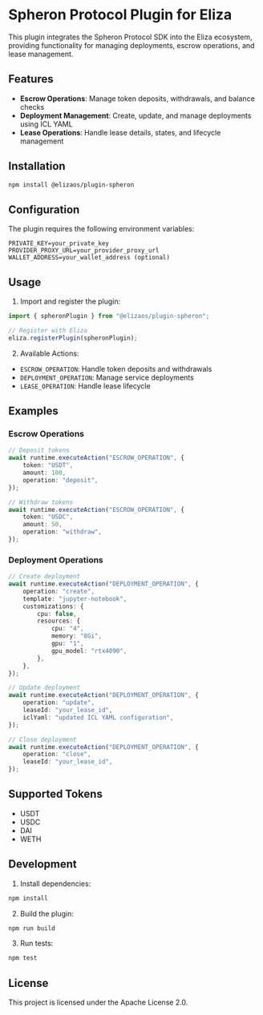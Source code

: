 # Spheron Protocol Plugin for Eliza

This plugin integrates the Spheron Protocol SDK into the Eliza ecosystem, providing functionality for managing deployments, escrow operations, and lease management.

## Features

- **Escrow Operations**: Manage token deposits, withdrawals, and balance checks
- **Deployment Management**: Create, update, and manage deployments using ICL YAML
- **Lease Operations**: Handle lease details, states, and lifecycle management

## Installation

```bash
npm install @elizaos/plugin-spheron
```

## Configuration

The plugin requires the following environment variables:

```env
PRIVATE_KEY=your_private_key
PROVIDER_PROXY_URL=your_provider_proxy_url
WALLET_ADDRESS=your_wallet_address (optional)
```

## Usage

1. Import and register the plugin:

```typescript
import { spheronPlugin } from "@elizaos/plugin-spheron";

// Register with Eliza
eliza.registerPlugin(spheronPlugin);
```

2. Available Actions:

- `ESCROW_OPERATION`: Handle token deposits and withdrawals
- `DEPLOYMENT_OPERATION`: Manage service deployments
- `LEASE_OPERATION`: Handle lease lifecycle

## Examples

### Escrow Operations

```typescript
// Deposit tokens
await runtime.executeAction("ESCROW_OPERATION", {
    token: "USDT",
    amount: 100,
    operation: "deposit",
});

// Withdraw tokens
await runtime.executeAction("ESCROW_OPERATION", {
    token: "USDC",
    amount: 50,
    operation: "withdraw",
});
```

### Deployment Operations

```typescript
// Create deployment
await runtime.executeAction("DEPLOYMENT_OPERATION", {
    operation: "create",
    template: "jupyter-notebook",
    customizations: {
        cpu: false,
        resources: {
            cpu: "4",
            memory: "8Gi",
            gpu: "1",
            gpu_model: "rtx4090",
        },
    },
});

// Update deployment
await runtime.executeAction("DEPLOYMENT_OPERATION", {
    operation: "update",
    leaseId: "your_lease_id",
    iclYaml: "updated ICL YAML configuration",
});

// Close deployment
await runtime.executeAction("DEPLOYMENT_OPERATION", {
    operation: "close",
    leaseId: "your_lease_id",
});
```

## Supported Tokens

- USDT
- USDC
- DAI
- WETH

## Development

1. Install dependencies:

```bash
npm install
```

2. Build the plugin:

```bash
npm run build
```

3. Run tests:

```bash
npm test
```

## License

This project is licensed under the Apache License 2.0.
